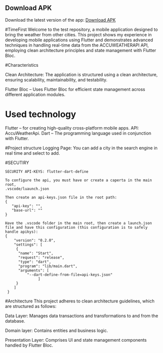 
## Download APK
Download the latest version of the app:
<a href="https://zphhqkbfmmilwzqcmdgu.supabase.co/storage/v1/object/public/videos/weatherForemost.apk?t=2024-08-08T20%3A06%3A41.232Z">Download APK</a>

#TimeFirst
 Welcome to the test repository, a mobile application designed to bring the weather from other cities. This project shows my experience in developing mobile applications using Flutter and demonstrates advanced techniques in handling real-time data from the ACCUWEATHERAPI API, employing clean architecture principles and state management with Flutter Bloc.

#Characteristics

 Clean Architecture: The application is structured using a clean architecture, ensuring scalability, maintainability, and testability.

 Flutter Bloc – Uses Flutter Bloc for efficient state management across different application modules.

# Used technology
 Flutter – for creating high-quality cross-platform mobile apps.
 API: AccuWeatherApi.
 Dart – The programming language used in conjunction with Flutter.

#Project structure
 Logging Page: You can add a city in the search engine in real time and select to add.

#SECUTIRY

 
    SECURITY API-KEYS: flutter-dart-define

    To configure the api, you must have or create a caperta in the main root,
    .vscode/luaunch.json

    Then create an api-keys.json file in the root path:
    {
       "api-key": "",
       "base-url": ""
    }

    Have the .vscode folder in the main root, then create a launch.json file and have this configuration (this configuration is to safely handle apikys):
    {
        "version": "0.2.0",
        "settings": [
         {
          "name": "Start",
          "request": "release",
          "type": "dart",
          "program": "lib/main.dart",
          "arguments": [
              "--dart-define-from-file=api-keys.json"
                   ]
         }
        ]
     }


#Architecture
 This project adheres to clean architecture guidelines, which are structured as follows:

 Data Layer: Manages data transactions and transformations to and from the database.

 Domain layer: Contains entities and business logic.

 Presentation Layer: Comprises UI and state management components handled by Flutter Bloc.
